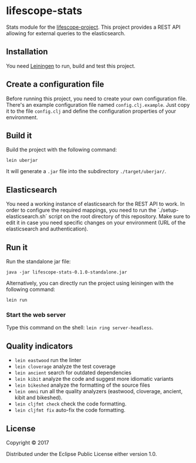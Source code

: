 # lifescope-stats

Stats module for the [lifescope-project](https://www.lifescope-project.com). This project provides a REST API allowing for external queries to the elasticsearch.

## Installation

You need [Leiningen](https://leiningen.org/) to run, build and test this project.

## Create a configuration file

Before running this project, you need to create your own configuration file. There's an example configuration file named `config.clj.example`. Just copy it to the file `config.clj` and define the configuration properties of your environment.

## Build it

Build the project with the following command:

    lein uberjar

It will generate a `.jar` file into the subdirectory `./target/uberjar/`.

## Elasticsearch

You need a working instance of elasticsearch for the REST API to work. In order to configure the required mappings, you need to run the ´./setup-elasticsearch.sh´ script on the root directory of this repository. Make sure to edit it in case you need specific changes on your environment (URL of the elasticsearch and authentication).

## Run it

Run the standalone jar file:

    java -jar lifescope-stats-0.1.0-standalone.jar

Alternatively, you can directly run the project using leiningen with the following command:

    lein run

### Start the web server

Type this command on the shell: `lein ring server-headless`.

## Quality indicators


- `lein eastwood` run the linter
- `lein cloverage` analyze the test coverage
- `lein ancient` search for outdated dependencies
- `lein kibit` analyze the code and suggest more idiomatic variants
- `lein bikeshed` analyze the formatting of the source files
- `lein omni` run all the quality analyzers (eastwood, cloverage, ancient, kibit and bikeshed).
- `lein cljfmt check` check the code formatting.
- `lein cljfmt fix` auto-fix the code formatting.


## License

Copyright © 2017

Distributed under the Eclipse Public License either version 1.0.

